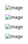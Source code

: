 ![image](https://github.com/user-attachments/assets/9df97dbc-45f9-4f0f-b171-4bd812138717)

![image](https://github.com/user-attachments/assets/ac66531f-c324-4cfd-9dd7-95249a08c272)


![image](https://github.com/user-attachments/assets/a0538b8e-85c8-4dba-9dcc-8fa2aa19bc8c)


![image](https://github.com/user-attachments/assets/bf8d6295-aeb1-4fae-a1e9-454973386b73)
